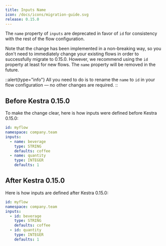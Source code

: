 ```yaml
---
title: Inputs Name
icon: /docs/icons/migration-guide.svg
release: 0.15.0
---
```


The `name` property of `inputs` are deprecated in favor of `id` for consistency with the rest of the flow configuration.

Note that the change has been implemented in a non-breaking way, so you don't need to immediately change your existing flows in order to successfully migrate to 0.15.0. However, we recommend using the `id` property at least for new flows. The `name` property will be removed in the future.

::alert{type="info"}
All you need to do is to rename the `name` to `id` in your flow configuration — no other changes are required.
::

## Before Kestra 0.15.0

To make the change clear, here is how inputs were defined before Kestra 0.15.0:

```yaml
id: myflow
namespace: company.team
inputs:
  - name: beverage
    type: STRING
    defaults: coffee
  - name: quantity
    type: INTEGER
    defaults: 1
```

## After Kestra 0.15.0

Here is how inputs are defined after Kestra 0.15.0:

```yaml
id: myflow
namespace: company.team
inputs:
  - id: beverage
    type: STRING
    defaults: coffee
  - id: quantity
    type: INTEGER
    defaults: 1
```

